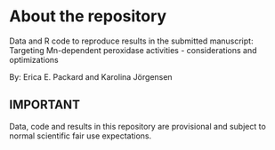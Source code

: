 # About the repository

Data and R code to reproduce results in the submitted manuscript:\
Targeting Mn-dependent peroxidase activities - considerations and optimizations

By: Erica E. Packard and Karolina Jörgensen

## IMPORTANT

Data, code and results in this repository are provisional and subject to normal scientific fair use expectations.
